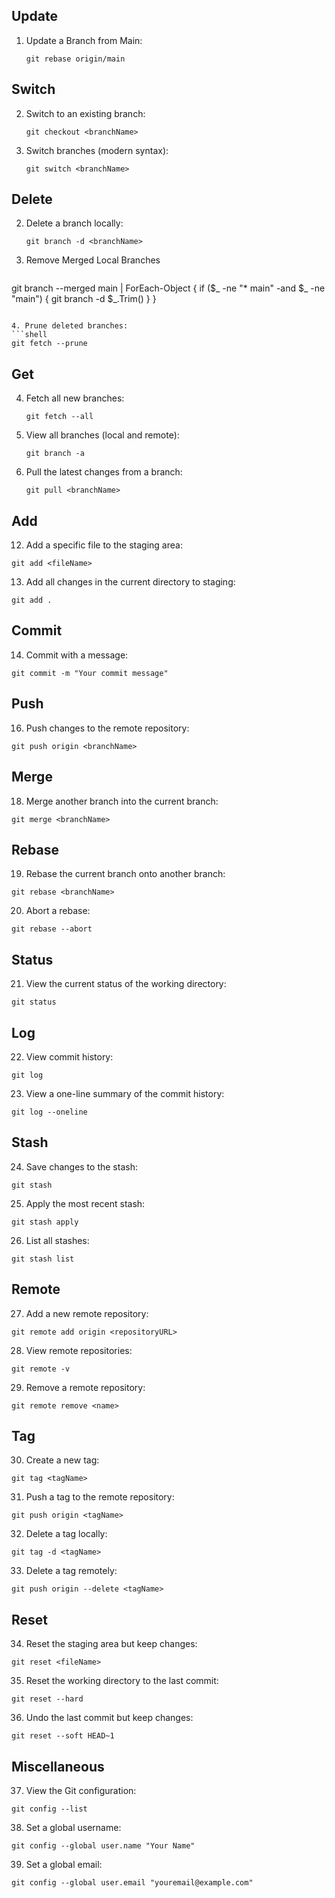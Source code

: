 ## Update
1. Update a Branch from Main:
   ```shell
   git rebase origin/main
   ```
## Switch
2. Switch to an existing branch:
   ```shell
   git checkout <branchName>
   ```
3. Switch branches (modern syntax):
   ```shell
   git switch <branchName>
   ```
## Delete
2. Delete a branch locally:
   ```shell
   git branch -d <branchName>
   ```

3. Remove Merged Local Branches
   ```shell
 git branch --merged main | ForEach-Object {
    if ($_ -ne "* main" -and $_ -ne "main") {
        git branch -d $_.Trim()
    }
}

   ```

4. Prune deleted branches:
   ```shell
   git fetch --prune
   ```
## Get
4. Fetch all new branches:
   ```shell
   git fetch --all
   ```

6. View all branches (local and remote):
   ```shell
   git branch -a
   ```

7. Pull the latest changes from a branch:
   ```shell
   git pull <branchName>
   ```

## Add
12. Add a specific file to the staging area:
   ```shell
   git add <fileName>
   ```

13. Add all changes in the current directory to staging:
   ```shell
   git add .
   ```

## Commit
14. Commit with a message:
   ```shell
   git commit -m "Your commit message"
   ```
## Push
16. Push changes to the remote repository:
   ```shell
   git push origin <branchName>
   ```

## Merge
18. Merge another branch into the current branch:
   ```shell
   git merge <branchName>
   ```

## Rebase
19. Rebase the current branch onto another branch:
   ```shell
   git rebase <branchName>
   ```

20. Abort a rebase:
   ```shell
   git rebase --abort
   ```

## Status
21. View the current status of the working directory:
   ```shell
   git status
   ```

## Log
22. View commit history:
   ```shell
   git log
   ```

23. View a one-line summary of the commit history:
   ```shell
   git log --oneline
   ```

## Stash
24. Save changes to the stash:
   ```shell
   git stash
   ```

25. Apply the most recent stash:
   ```shell
   git stash apply
   ```

26. List all stashes:
   ```shell
   git stash list
   ```

## Remote
27. Add a new remote repository:
   ```shell
   git remote add origin <repositoryURL>
   ```

28. View remote repositories:
   ```shell
   git remote -v
   ```

29. Remove a remote repository:
   ```shell
   git remote remove <name>
   ```

## Tag
30. Create a new tag:
   ```shell
   git tag <tagName>
   ```

31. Push a tag to the remote repository:
   ```shell
   git push origin <tagName>
   ```

32. Delete a tag locally:
   ```shell
   git tag -d <tagName>
   ```

33. Delete a tag remotely:
   ```shell
   git push origin --delete <tagName>
   ```

## Reset
34. Reset the staging area but keep changes:
   ```shell
   git reset <fileName>
   ```

35. Reset the working directory to the last commit:
   ```shell
   git reset --hard
   ```

36. Undo the last commit but keep changes:
   ```shell
   git reset --soft HEAD~1
   ```

## Miscellaneous
37. View the Git configuration:
   ```shell
   git config --list
   ```

38. Set a global username:
   ```shell
   git config --global user.name "Your Name"
   ```

39. Set a global email:
   ```shell
   git config --global user.email "youremail@example.com"
   ```
